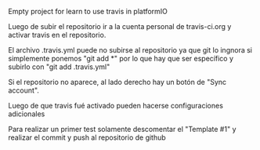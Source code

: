 Empty project for learn to use travis in platformIO

Luego de subir el repositorio ir a la cuenta personal de travis-ci.org y activar
travis en el repositorio.

El archivo .travis.yml puede no subirse al repositorio ya que git lo ingnora si
simplemente ponemos "git add *" por lo que hay que ser específico y subirlo con
"git add .travis.yml"

Si el repositorio no aparece, al lado derecho hay un botón de "Sync account".

Luego de que travis fué activado pueden hacerse configuraciones adicionales

Para realizar un primer test solamente descomentar el "Template #1" y realizar
el commit y push al repositorio de github
